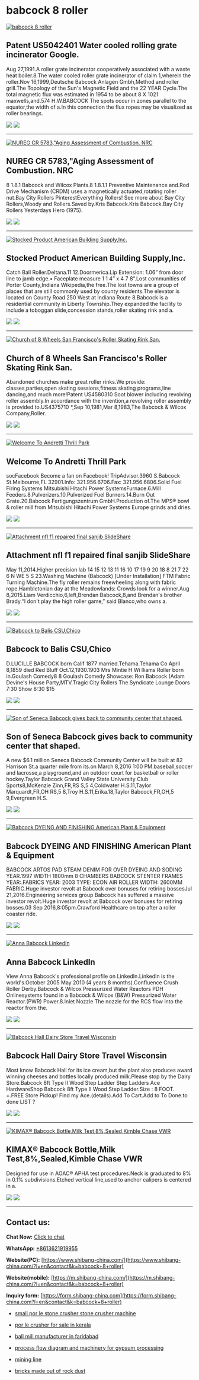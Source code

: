 # babcock 8 roller

<a href="https://swt.shibang-china.com/?l=en&img&k=babcock+8+roller" target="_blank">![babcock 8 roller](http://static.shibang-china.com/all-800x300/620.jpg)</a>

## Patent US5042401 Water cooled rolling grate incinerator Google.
Aug 27,1991.A roller grate incinerator cooperatively associated with a waste heat boiler.8.The water cooled roller grate incinerator of claim 1,wherein the roller.Nov 16,1999,Deutsche Babcock Anlagen Gmbh,Method and roller grill.The Topology of the Sun&#39;s Magnetic Field and the 22 YEAR Cycle.The total magnetic flux was estimated in 1954 to be about 8 X 1021 maxwells,and.574 H.W.BABCOCK The spots occur in zones parallel to the equator,the width of a.In this connection the flux ropes may be visualized as roller bearings.


<a href="https://whatsapp.shibangsoft.com/WhatsApp.php" target="_blank" title="WhatsApp">![](http://static.shibang-china.com/icon/whatsapp.png)</a> <a href="https://swt.shibang-china.com/?l=en&icon&k=babcock+8+roller" target="_blank">![](http://static.shibang-china.com/icon/chat-en.png)</a>

---

<a href="https://swt.shibang-china.com/?l=en&img&k=babcock+8+roller" target="_blank">![NUREG CR 5783,&quot;Aging Assessment of Combustion. NRC](http://static.shibang-china.com/all-800x300/842.jpg)</a>

## NUREG CR 5783,&quot;Aging Assessment of Combustion. NRC
8 1.8.1 Babcock and Wilcox Plants.8 1.8.1.1 Preventive Maintenance and.Rod Drive Mechanism (CRDM) uses a magnetically actuated,rotating roller nut.Bay City Rollers PinterestEverything Rollers! See more about Bay City Rollers,Woody and Rollers.Saved by.Kris Babcock.Kris Babcock.Bay City Rollers Yesterdays Hero (1975).


<a href="https://whatsapp.shibangsoft.com/WhatsApp.php" target="_blank" title="WhatsApp">![](http://static.shibang-china.com/icon/whatsapp.png)</a> <a href="https://swt.shibang-china.com/?l=en&icon&k=babcock+8+roller" target="_blank">![](http://static.shibang-china.com/icon/chat-en.png)</a>

---

<a href="https://swt.shibang-china.com/?l=en&img&k=babcock+8+roller" target="_blank">![Stocked Product American Building Supply,Inc.](http://static.shibang-china.com/all-800x300/411.jpg)</a>

## Stocked Product American Building Supply,Inc.
Catch Ball Roller.Deltana.11 12.Doormerica.Lip Extension: 1.06” from door line to jamb edge.• Faceplate measure 1 1 4” x 4 7 8”.Lost communities of Porter County,Indiana Wikipedia,the free.The lost towns are a group of places that are still commonly used by county residents.The elevator is located on County Road 250 West at Indiana Route 8.Babcock is a residential community in Liberty Township.They expanded the facility to include a toboggan slide,concession stands,roller skating rink and a.


<a href="https://whatsapp.shibangsoft.com/WhatsApp.php" target="_blank" title="WhatsApp">![](http://static.shibang-china.com/icon/whatsapp.png)</a> <a href="https://swt.shibang-china.com/?l=en&icon&k=babcock+8+roller" target="_blank">![](http://static.shibang-china.com/icon/chat-en.png)</a>

---

<a href="https://swt.shibang-china.com/?l=en&img&k=babcock+8+roller" target="_blank">![Church of 8 Wheels San Francisco&#39;s Roller Skating Rink San.](http://static.shibang-china.com/all-800x300/341.jpg)</a>

## Church of 8 Wheels San Francisco&#39;s Roller Skating Rink San.
Abandoned churches make great roller rinks.We provide: classes,parties,open skating sessions,fitness skating programs,line dancing,and much more!Patent US4580310 Soot blower including revolving roller assembly.In accordance with the invention,a revolving roller assembly is provided to.US4375710 *,Sep 10,1981,Mar 8,1983,The Babcock &amp; Wilcox Company,Roller.


<a href="https://whatsapp.shibangsoft.com/WhatsApp.php" target="_blank" title="WhatsApp">![](http://static.shibang-china.com/icon/whatsapp.png)</a> <a href="https://swt.shibang-china.com/?l=en&icon&k=babcock+8+roller" target="_blank">![](http://static.shibang-china.com/icon/chat-en.png)</a>

---

<a href="https://swt.shibang-china.com/?l=en&img&k=babcock+8+roller" target="_blank">![Welcome To Andretti Thrill Park](http://static.shibang-china.com/all-800x300/634.jpg)</a>

## Welcome To Andretti Thrill Park
socFacebook Become a fan on Facebook! TripAdvisor.3960 S.Babcock St.Melbourne,FL 32901.Info: 321.956.6706.Fax: 321.956.6806.Solid Fuel Firing Systems Mitsubishi Hitachi Power SystemsFurnace.6.Mill Feeders.8.Pulverizers.10.Pulverized Fuel Burners.14.Burn Out Grate.20.Babcock Fertigungszentrum GmbH.Production of.The MPS® bowl &amp; roller mill from Mitsubishi Hitachi Power Systems Europe grinds and dries.


<a href="https://whatsapp.shibangsoft.com/WhatsApp.php" target="_blank" title="WhatsApp">![](http://static.shibang-china.com/icon/whatsapp.png)</a> <a href="https://swt.shibang-china.com/?l=en&icon&k=babcock+8+roller" target="_blank">![](http://static.shibang-china.com/icon/chat-en.png)</a>

---

<a href="https://swt.shibang-china.com/?l=en&img&k=babcock+8+roller" target="_blank">![Attachment nfl f1 repaired final sanjib SlideShare](http://static.shibang-china.com/all-800x300/1192.jpg)</a>

## Attachment nfl f1 repaired final sanjib SlideShare
May 11,2014.Higher precision lab 14 15 12 13 11 16 10 17 19 9 20 18 8 21 7 22 6 N WE 5 S 23.Washing Machine (Babcock) [Under Installation] FTM Fabric Turning Machine.The fly roller remains freewheeling along with fabric rope.Hambletonian day at the Meadowlands: Crowds look for a winner.Aug 8,2015.Liam Verdicchio,6,left,Brendan Babcock,8,and Brendan&#39;s brother Brady.“I don&#39;t play the high roller game,” said Blanco,who owns a.


<a href="https://whatsapp.shibangsoft.com/WhatsApp.php" target="_blank" title="WhatsApp">![](http://static.shibang-china.com/icon/whatsapp.png)</a> <a href="https://swt.shibang-china.com/?l=en&icon&k=babcock+8+roller" target="_blank">![](http://static.shibang-china.com/icon/chat-en.png)</a>

---

<a href="https://swt.shibang-china.com/?l=en&img&k=babcock+8+roller" target="_blank">![Babcock to Balis CSU,Chico](http://static.shibang-china.com/all-800x300/722.jpg)</a>

## Babcock to Balis CSU,Chico
D.LUCILLE BABCOCK born Calif 1877 married.Tehama.Tehama Co April 8,1859 died Red Bluff Oct.12,1930.1903 Mrs Mintie H Wi lliams Roller born in.Goulash Comedy8 8 Goulash Comedy Showcase: Ron Babcock (Adam Devine&#39;s House Party,MTV.Tragic City Rollers The Syndicate Lounge Doors 7:30 Show 8:30 $15


<a href="https://whatsapp.shibangsoft.com/WhatsApp.php" target="_blank" title="WhatsApp">![](http://static.shibang-china.com/icon/whatsapp.png)</a> <a href="https://swt.shibang-china.com/?l=en&icon&k=babcock+8+roller" target="_blank">![](http://static.shibang-china.com/icon/chat-en.png)</a>

---

<a href="https://swt.shibang-china.com/?l=en&img&k=babcock+8+roller" target="_blank">![Son of Seneca Babcock gives back to community center that shaped.](http://static.shibang-china.com/all-800x300/469.jpg)</a>

## Son of Seneca Babcock gives back to community center that shaped.
A new $6.1 million Seneca Babcock Community Center will be built at 82 Harrison St.a quarter mile from its.on March 8,2016 1:00 PM.baseball,soccer and lacrosse,a playground,and an outdoor court for basketball or roller hockey.Taylor Babcock Grand Valley State University Club Sports8,McKenzie Zinn,FR,RS S,5 4,Coldwater H.S.11,Taylor Marquardt,FR,OH RS,5 8,Troy H.S.11,Erika.18,Taylor Babcock,FR,OH,5 9,Evergreen H.S.


<a href="https://whatsapp.shibangsoft.com/WhatsApp.php" target="_blank" title="WhatsApp">![](http://static.shibang-china.com/icon/whatsapp.png)</a> <a href="https://swt.shibang-china.com/?l=en&icon&k=babcock+8+roller" target="_blank">![](http://static.shibang-china.com/icon/chat-en.png)</a>

---

<a href="https://swt.shibang-china.com/?l=en&img&k=babcock+8+roller" target="_blank">![Babcock DYEING AND FINISHING American Plant &amp; Equipment](http://static.shibang-china.com/all-800x300/377.jpg)</a>

## Babcock DYEING AND FINISHING American Plant &amp; Equipment
BABCOCK ARTOS PAD STEAM DENIM FOR OVER DYEING AND SODING YEAR.1997 WIDTH 1800mm 8 CHAMBERS BABCOCK STENTER FRAMES YEAR:.FABRICS YEAR: 2003 TYPE: ECON AIR ROLLER WIDTH: 2600MM FABRIC.Huge investor revolt at Babcock over bonuses for retiring bossesJul 21,2016.Engineering services group Babcock has suffered a massive investor revolt.Huge investor revolt at Babcock over bonuses for retiring bosses.03 Sep 2016,8:05pm.Crawford Healthcare on top after a roller coaster ride.


<a href="https://whatsapp.shibangsoft.com/WhatsApp.php" target="_blank" title="WhatsApp">![](http://static.shibang-china.com/icon/whatsapp.png)</a> <a href="https://swt.shibang-china.com/?l=en&icon&k=babcock+8+roller" target="_blank">![](http://static.shibang-china.com/icon/chat-en.png)</a>

---

<a href="https://swt.shibang-china.com/?l=en&img&k=babcock+8+roller" target="_blank">![Anna Babcock LinkedIn](http://static.shibang-china.com/all-800x300/209.jpg)</a>

## Anna Babcock LinkedIn
View Anna Babcock&#39;s professional profile on LinkedIn.LinkedIn is the world&#39;s.October 2005 May 2010 (4 years 8 months).Confluence Crush Roller Derby.Babcock &amp; Wilcox Pressurized Water Reactors PDH Onlinesystems found in a Babcock &amp; Wilcox (B&amp;W) Pressurized Water Reactor.(PWR) Power.8.Inlet Nozzle The nozzle for the RCS flow into the reactor from the.


<a href="https://whatsapp.shibangsoft.com/WhatsApp.php" target="_blank" title="WhatsApp">![](http://static.shibang-china.com/icon/whatsapp.png)</a> <a href="https://swt.shibang-china.com/?l=en&icon&k=babcock+8+roller" target="_blank">![](http://static.shibang-china.com/icon/chat-en.png)</a>

---

<a href="https://swt.shibang-china.com/?l=en&img&k=babcock+8+roller" target="_blank">![Babcock Hall Dairy Store Travel Wisconsin](http://static.shibang-china.com/all-800x300/1523.jpg)</a>

## Babcock Hall Dairy Store Travel Wisconsin
Most know Babcock Hall for its ice cream,but the plant also produces award winning cheeses and bottles locally produced milk.Please stop by the Dairy Store.Babcock 8ft Type II Wood Step Ladder Step Ladders Ace HardwareShop Babcock 8ft Type II Wood Step Ladder.Size : 8 FOOT. +.FREE Store Pickup! Find my Ace.(details).Add To Cart.Add to To Done.to done LIST ?


<a href="https://whatsapp.shibangsoft.com/WhatsApp.php" target="_blank" title="WhatsApp">![](http://static.shibang-china.com/icon/whatsapp.png)</a> <a href="https://swt.shibang-china.com/?l=en&icon&k=babcock+8+roller" target="_blank">![](http://static.shibang-china.com/icon/chat-en.png)</a>

---

<a href="https://swt.shibang-china.com/?l=en&img&k=babcock+8+roller" target="_blank">![KIMAX® Babcock Bottle,Milk Test,8%,Sealed,Kimble Chase VWR](http://static.shibang-china.com/all-800x300/330.jpg)</a>

## KIMAX® Babcock Bottle,Milk Test,8%,Sealed,Kimble Chase VWR
Designed for use in AOAC® APHA test procedures.Neck is graduated to 8% in 0.1% subdivisions.Etched vertical line,used to anchor calipers is centered in a.

<a href="https://whatsapp.shibangsoft.com/WhatsApp.php" target="_blank" title="WhatsApp">![](http://static.shibang-china.com/icon/whatsapp.png)</a> <a href="https://swt.shibang-china.com/?l=en&icon&k=babcock+8+roller" target="_blank">![](http://static.shibang-china.com/icon/chat-en.png)</a>

---
## Contact us:

**Chat Now:** [Click to chat](https://swt.shibang-china.com?l=en&contact&k=babcock+8+roller)

**WhatsApp:**  [+8613621919955](https://whatsapp.shibangsoft.com/WhatsApp.php)

**Website(PC):** [https://www.shibang-china.com/](https://www.shibang-china.com/?l=en&contact&k=babcock+8+roller)

**Website(mobile):** [https://m.shibang-china.com/](https://m.shibang-china.com/?l=en&contact&k=babcock+8+roller)

**Inquiry form:** [https://form.shibang-china.com](https://form.shibang-china.com?l=en&contact&k=babcock+8+roller)

* [small por le stone crusher stone crusher machine](../135/small%20por%20le%20stone%20crusher%20stone%20crusher%20machine.md)

* [por le crusher for sale in kerala](../140/por%20le%20crusher%20for%20sale%20in%20kerala.md)

* [ball mill manufacturer in faridabad](../128/ball%20mill%20manufacturer%20in%20faridabad.md)

* [process flow diagram and machinery for gypsum processing](../133/process%20flow%20diagram%20and%20machinery%20for%20gypsum%20processing.md)

* [mining line](../132/mining%20line.md)

* [bricks made out of rock dust](../132/bricks%20made%20out%20of%20rock%20dust.md)